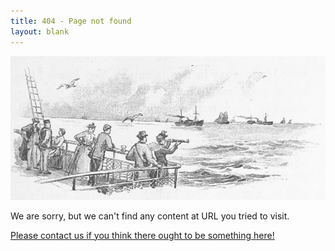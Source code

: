 ```yaml
---
title: 404 - Page not found
layout: blank
---
```


![British Library: Image taken from page 20 of 'Saint Paul's to the Highlands and back'.](/gallery/404_banner.png)

We are sorry, but we can't find any content at URL you tried to visit.

[Please contact us if you think there ought to be something here!](https://github.com/programminghistorian/jekyll/issues/new?title=Broken%20link&body=I%20encountered%20an%20error%20when%20I%20tried%20to%20navigate%20to%20The%20Programming%20Historian%20using%20this%20link:%20[PASTE%20URL%20HERE])
